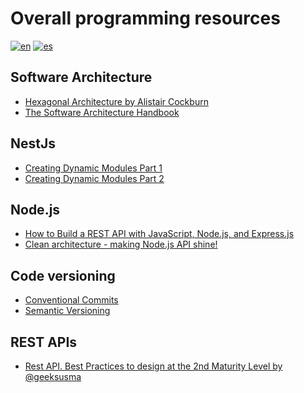 # Overall programming resources

[![en](https://img.shields.io/badge/lang--en-english-brightgreen)](https://github.com/tomas95go/overall-programming-resources/blob/main/README.md)
[![es](https://img.shields.io/badge/lang--es-espa%C3%B1ol-blue)](https://github.com/tomas95go/overall-programming-resources/blob/main/README.es.md)

## Software Architecture

- [Hexagonal Architecture by Alistair Cockburn](https://alistair.cockburn.us/hexagonal-architecture/)
- [The Software Architecture Handbook](https://www.freecodecamp.org/news/an-introduction-to-software-architecture-patterns/)

## NestJs

- [Creating Dynamic Modules Part 1](https://dev.to/tkssharma/creating-dynamic-modules-in-nest-js-part-1-2n0d)
- [Creating Dynamic Modules Part 2](https://dev.to/tkssharma/creating-dynamic-modules-in-nest-js-part-2-g1j)

## Node.js

- [How to Build a REST API with JavaScript, Node.js, and Express.js](https://www.freecodecamp.org/news/rest-api-design-best-practices-build-a-rest-api)
- [Clean architecture - making Node.js API shine!](https://itnext.io/clean-architecture-making-node-js-api-shine-38134b8f9b5c)

## Code versioning

- [Conventional Commits](https://www.conventionalcommits.org)
- [Semantic Versioning](https://semver.org/)

## REST APIs

- [Rest API. Best Practices to design at the 2nd Maturity Level by @geeksusma](https://github.com/geeksusma/rest-2nd-level)

